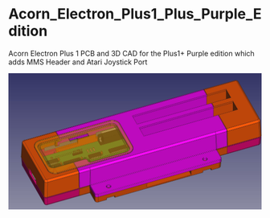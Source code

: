 # Acorn_Electron_Plus1_Plus_Purple_Edition
Acorn Electron Plus 1 PCB and 3D CAD for the Plus1+ Purple edition which adds MMS Header and Atari Joystick Port

![Screenshot](Images/CAD_Plus1_Plus_Main_001.JPG)
